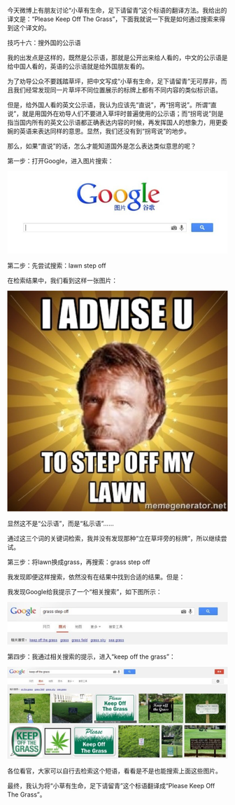 今天微博上有朋友讨论“小草有生命，足下请留青”这个标语的翻译方法。我给出的译文是：“Please Keep Off The Grass”，下面我就说一下我是如何通过搜索来得到这个译文的。

技巧十六：搜外国的公示语

我的出发点是这样的，既然是公示语，那就是公开出来给人看的，中文的公示语是给中国人看的，英语的公示语就是给外国朋友看的。

为了劝导公众不要践踏草坪，把中文写成“小草有生命，足下请留青”无可厚非，而且我们经常发现同一片草坪不同位置展示的标牌上都有不同内容的类似标识语。

但是，给外国人看的英文公示语，我认为应该先“直说”，再“拐弯说”。所谓“直说”，就是用国外在劝导人们不要进入草坪时普遍使用的公示语；而“拐弯说”则是指当国内所有的英文公示语都正确表达内容的时候，再发挥国人的想象力，用更委婉的英语来表达同样的意思。显然，我们还没有到“拐弯说”的地步。

那么，如果“直说”的话，怎么才能知道国外是怎么表达类似意思的呢？

第一步：打开Google，进入图片搜索：

![](Pics/17-1.png)

第二步：先尝试搜索：lawn step off

在检索结果中，我们看到这样一张图片：

![](Pics/17-2.png)

显然这不是“公示语”，而是“私示语”......

通过这三个词的关键词检索，我并没有发现那种“立在草坪旁的标牌”，所以继续尝试。

第三步：将lawn换成grass，再搜索：grass step off

我发现即便这样搜索，依然没有在结果中找到合适的结果。但是：

我发现Google给我提示了一个“相关搜索”，如下图所示：

![](Pics/17-3.png)

第四步：我通过相关搜索的提示，进入“keep off the grass”：

![](Pics/17-4.png)

各位看官，大家可以自行去检索这个短语，看看是不是也能搜索上面这些图片。

最终，我认为将“小草有生命，足下请留青”这个标语翻译成“Please Keep Off The Grass”。
